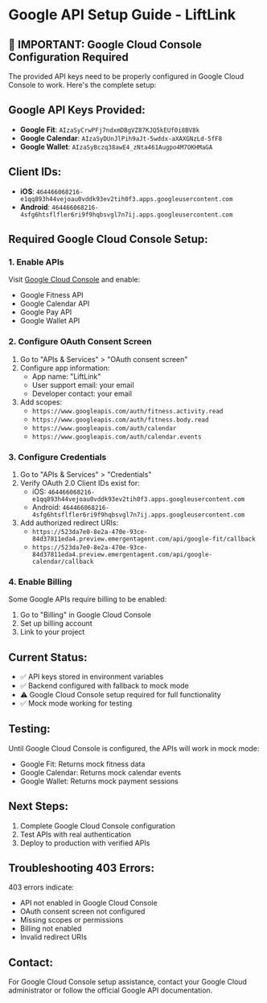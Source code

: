 # Google API Setup Guide - LiftLink

## 🚨 IMPORTANT: Google Cloud Console Configuration Required

The provided API keys need to be properly configured in Google Cloud Console to work. Here's the complete setup:

## Google API Keys Provided:
- **Google Fit**: `AIzaSyCrwPFj7ndxmDBgVZ87KJQ5kEUf0i8BV8k`
- **Google Calendar**: `AIzaSyDUnJlPih9aJt-5wddx-aXAXGNzLd-5fF8`
- **Google Wallet**: `AIzaSyBczq38awE4_zNta461Augpo4M7OKHMaGA`

## Client IDs:
- **iOS**: `464466068216-e1qq893h44vejoau0vddk93ev2tih0f3.apps.googleusercontent.com`
- **Android**: `464466068216-4sfg6htsflfler6ri9f9hqbsvgl7n7ij.apps.googleusercontent.com`

## Required Google Cloud Console Setup:

### 1. Enable APIs
Visit [Google Cloud Console](https://console.cloud.google.com/) and enable:
- Google Fitness API
- Google Calendar API  
- Google Pay API
- Google Wallet API

### 2. Configure OAuth Consent Screen
1. Go to "APIs & Services" > "OAuth consent screen"
2. Configure app information:
   - App name: "LiftLink"
   - User support email: your email
   - Developer contact: your email
3. Add scopes:
   - `https://www.googleapis.com/auth/fitness.activity.read`
   - `https://www.googleapis.com/auth/fitness.body.read`
   - `https://www.googleapis.com/auth/calendar`
   - `https://www.googleapis.com/auth/calendar.events`

### 3. Configure Credentials
1. Go to "APIs & Services" > "Credentials"
2. Verify OAuth 2.0 Client IDs exist for:
   - iOS: `464466068216-e1qq893h44vejoau0vddk93ev2tih0f3.apps.googleusercontent.com`
   - Android: `464466068216-4sfg6htsflfler6ri9f9hqbsvgl7n7ij.apps.googleusercontent.com`
3. Add authorized redirect URIs:
   - `https://523da7e0-8e2a-470e-93ce-84d37811eda4.preview.emergentagent.com/api/google-fit/callback`
   - `https://523da7e0-8e2a-470e-93ce-84d37811eda4.preview.emergentagent.com/api/google-calendar/callback`

### 4. Enable Billing
Some Google APIs require billing to be enabled:
1. Go to "Billing" in Google Cloud Console
2. Set up billing account
3. Link to your project

## Current Status:
- ✅ API keys stored in environment variables
- ✅ Backend configured with fallback to mock mode
- ⚠️ Google Cloud Console setup required for full functionality
- ✅ Mock mode working for testing

## Testing:
Until Google Cloud Console is configured, the APIs will work in mock mode:
- Google Fit: Returns mock fitness data
- Google Calendar: Returns mock calendar events
- Google Wallet: Returns mock payment sessions

## Next Steps:
1. Complete Google Cloud Console configuration
2. Test APIs with real authentication
3. Deploy to production with verified APIs

## Troubleshooting 403 Errors:
403 errors indicate:
- API not enabled in Google Cloud Console
- OAuth consent screen not configured
- Missing scopes or permissions
- Billing not enabled
- Invalid redirect URIs

## Contact:
For Google Cloud Console setup assistance, contact your Google Cloud administrator or follow the official Google API documentation.